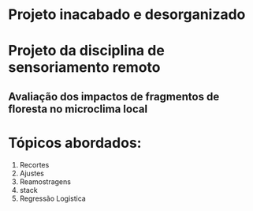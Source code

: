 # Projeto inacabado e desorganizado
# Projeto da disciplina de sensoriamento remoto
## Avaliação dos impactos de fragmentos de floresta no microclima local
# Tópicos abordados:
1. Recortes
2. Ajustes
3. Reamostragens
4. stack
5. Regressão Logistica
